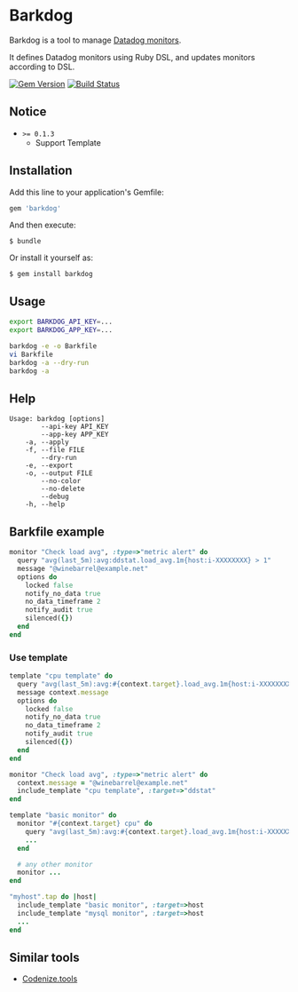# Barkdog

Barkdog is a tool to manage [Datadog monitors](http://docs.datadoghq.com/guides/monitoring/).

It defines Datadog monitors using Ruby DSL, and updates monitors according to DSL.

[![Gem Version](https://badge.fury.io/rb/barkdog.svg)](http://badge.fury.io/rb/barkdog)
[![Build Status](https://travis-ci.org/winebarrel/barkdog.svg?branch=master)](https://travis-ci.org/winebarrel/barkdog)

## Notice
* `>= 0.1.3`
  * Support Template 

## Installation

Add this line to your application's Gemfile:

```ruby
gem 'barkdog'
```

And then execute:

    $ bundle

Or install it yourself as:

    $ gem install barkdog

## Usage

```sh
export BARKDOG_API_KEY=...
export BARKDOG_APP_KEY=...

barkdog -e -o Barkfile
vi Barkfile
barkdog -a --dry-run
barkdog -a
```

## Help

```
Usage: barkdog [options]
        --api-key API_KEY
        --app-key APP_KEY
    -a, --apply
    -f, --file FILE
        --dry-run
    -e, --export
    -o, --output FILE
        --no-color
        --no-delete
        --debug
    -h, --help
```

## Barkfile example

```ruby
monitor "Check load avg", :type=>"metric alert" do
  query "avg(last_5m):avg:ddstat.load_avg.1m{host:i-XXXXXXXX} > 1"
  message "@winebarrel@example.net"
  options do
    locked false
    notify_no_data true
    no_data_timeframe 2
    notify_audit true
    silenced({})
  end
end
```

### Use template

```ruby
template "cpu template" do
  query "avg(last_5m):avg:#{context.target}.load_avg.1m{host:i-XXXXXXXX} > 1"
  message context.message
  options do
    locked false
    notify_no_data true
    no_data_timeframe 2
    notify_audit true
    silenced({})
  end
end

monitor "Check load avg", :type=>"metric alert" do
  context.message = "@winebarrel@example.net"
  include_template "cpu template", :target=>"ddstat"
end

template "basic monitor" do
  monitor "#{context.target} cpu" do
    query "avg(last_5m):avg:#{context.target}.load_avg.1m{host:i-XXXXXXXX} > 1"
    ...
  end

  # any other monitor
  monitor ...
end

"myhost".tap do |host|
  include_template "basic monitor", :target=>host
  include_template "mysql monitor", :target=>host
  ...
end
```

## Similar tools
* [Codenize.tools](http://codenize.tools/)
